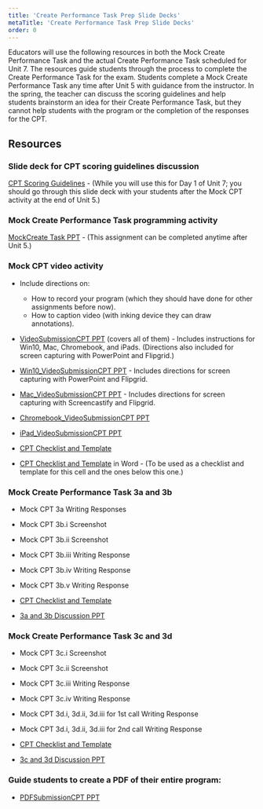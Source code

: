```yaml
---
title: 'Create Performance Task Prep Slide Decks'
metaTitle: 'Create Performance Task Prep Slide Decks'
order: 0
---
```


Educators will use the following resources in both the Mock Create Performance Task and the actual Create Performance Task scheduled for Unit 7. The resources guide students through the process to complete the Create Performance Task for the exam. Students complete a Mock Create Performance Task any time after Unit 5 with guidance from the instructor. In the spring, the teacher can discuss the scoring guidelines and help students brainstorm an idea for their Create Performance Task, but they cannot help students with the program or the completion of the responses for the CPT.

## Resources

### Slide deck for CPT scoring guidelines discussion

[CPT Scoring Guidelines](https://1drv.ms/p/s!AqsgsTyHBmRBkDH7UzfWJ_VTnQhx?e=OegD0W) - (While you will use this for Day 1 of Unit 7; you should go through this slide deck with your students after the Mock CPT activity at the end of Unit 5.)

### Mock Create Performance Task programming activity

[MockCreate Task PPT](https://1drv.ms/p/s!AqsgsTyHBmRBkDI2JON9BF0yG_IV?e=JQIBam) - (This assignment can be completed anytime after Unit 5.) 

### Mock CPT video activity

* Include directions on:
    * How to record your program (which they should have done for other assignments before now).
    * How to caption video (with inking device they can draw annotations).

* [VideoSubmissionCPT PPT](https://1drv.ms/p/s!AqsgsTyHBmRBkCjApMbnPvJFCHjw?e=u9sV2P) (covers all of them) - Includes instructions for Win10, Mac, Chromebook, and iPads. (Directions also included for screen capturing with PowerPoint and Flipgrid.)
* [Win10_VideoSubmissionCPT PPT](https://1drv.ms/p/s!AqsgsTyHBmRBkCfzE_ygYnn39dBU?e=6ZjIaR) - Includes directions for screen capturing with PowerPoint and Flipgrid. 
* [Mac_VideoSubmissionCPT PPT](https://1drv.ms/p/s!AqsgsTyHBmRBkClqTbel_o4O-a2S?e=MScWZB) - Includes directions for screen capturing with Screencastify and Flipgrid.
* [Chromebook_VideoSubmissionCPT PPT](https://1drv.ms/p/s!AqsgsTyHBmRBkCoO8fWUrOY1-o-F?e=CfFvpV)
* [iPad_VideoSubmissionCPT PPT](https://1drv.ms/p/s!AqsgsTyHBmRBkCvVPOpkv_xdL8Zy?e=OHQwKQ)
* <a href="/unit-7/cpt-checklist-template">CPT Checklist and Template</a> 
* [CPT Checklist and Template](https://1drv.ms/w/s!AqsgsTyHBmRBkCz8TGMUtsFsKGNK?e=zMSRnY) in Word - (To be used as a checklist and template for this cell and the ones below this one.)

### Mock Create Performance Task 3a and 3b

* Mock CPT 3a Writing Responses
* Mock CPT 3b.i Screenshot
* Mock CPT 3b.ii Screenshot
* Mock CPT 3b.iii Writing Response
* Mock CPT 3b.iv Writing Response
* Mock CPT 3b.v Writing Response

* <a href="/unit-7/cpt-checklist-template">CPT Checklist and Template</a>
* [3a and 3b Discussion PPT](https://1drv.ms/p/s!AqsgsTyHBmRBkC4Cjr9y1iBCVOG6?e=WBfnYl)

### Mock Create Performance Task 3c and 3d

* Mock CPT 3c.i Screenshot
* Mock CPT 3c.ii Screenshot
* Mock CPT 3c.iii Writing Response
* Mock CPT 3c.iv Writing Response
* Mock CPT 3d.i, 3d.ii, 3d.iii for 1st call Writing Response
* Mock CPT 3d.i, 3d.ii, 3d.iii for 2nd call Writing Response

* <a href="/unit-7/cpt-checklist-template">CPT Checklist and Template</a>
* [3c and 3d Discussion PPT](https://1drv.ms/p/s!AqsgsTyHBmRBkC_keFBX0R4f5yz3?e=sRLMyi)

### Guide students to create a PDF of their entire program: 

* [PDFSubmissionCPT PPT](https://1drv.ms/p/s!AqsgsTyHBmRBkDBaKU2kfIVd0YhA?e=BK5Mg3)
